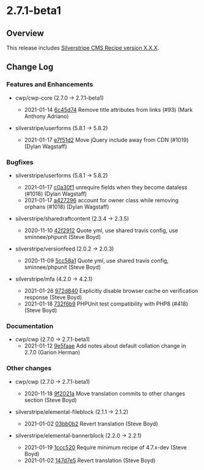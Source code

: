 # 2.7.1-beta1

## Overview

This release includes [Silverstripe CMS Recipe version X.X.X](#).


<!--- Changes below this line will be automatically regenerated -->

## Change Log


### Features and Enhancements


 * cwp/cwp-core (2.7.0 -&gt; 2.7.1-beta1)
    * 2021-01-14 [6c45d74](https://github.com/silverstripe/cwp-core/commit/6c45d74856ba85d784d412623d5d6ffaffddbfe3) Remove title attributes from links (#93) (Mark Anthony Adriano)

 * silverstripe/userforms (5.8.1 -&gt; 5.8.2)
    * 2021-01-17 [e7f51d2](https://github.com/silverstripe/silverstripe-userforms/commit/e7f51d227a37405ab057ba17a7590b84ce7b8e96) Move jQuery include away from CDN (#1019) (Dylan Wagstaff)

    
### Bugfixes


 * silverstripe/userforms (5.8.1 -&gt; 5.8.2)
    * 2021-01-17 [c0a30f1](https://github.com/silverstripe/silverstripe-userforms/commit/c0a30f1b6a3cb76c880b8879bf99b3fe8316e513) unrequire fields when they become dataless (#1016) (Dylan Wagstaff)
    * 2021-01-17 [a427296](https://github.com/silverstripe/silverstripe-userforms/commit/a42729679b602addd828c727e60cf4361cabc316) account for owner class while removing orphans (#1018) (Dylan Wagstaff)

 * silverstripe/sharedraftcontent (2.3.4 -&gt; 2.3.5)
    * 2020-11-10 [42f2912](https://github.com/silverstripe/silverstripe-sharedraftcontent/commit/42f2912809a55b3de8498a61493028ea85274754) Quote yml, use shared travis config, use sminnee/phpunit (Steve Boyd)

 * silverstripe/versionfeed (2.0.2 -&gt; 2.0.3)
    * 2020-11-09 [5cc58a1](https://github.com/silverstripe/silverstripe-versionfeed/commit/5cc58a1269f3c427d97ae3ea9e91765f24e4d7ef) Quote yml, use shared travis config, sminnee/phpunit (Steve Boyd)

 * silverstripe/mfa (4.2.0 -&gt; 4.2.1)
    * 2021-01-26 [972d840](https://github.com/silverstripe/silverstripe-mfa/commit/972d84053e78fc933a69394488fec595ed2a9ec4) Explicitly disable browser cache on verification response (Steve Boyd)
    * 2021-01-18 [732f6b9](https://github.com/silverstripe/silverstripe-mfa/commit/732f6b98fe6b22c723476a10058fd55243936f9f) PHPUnit test compatibility with PHP8 (#418) (Steve Boyd)

    
### Documentation


 * cwp/cwp (2.7.0 -&gt; 2.7.1-beta1)
    * 2021-01-12 [9e5faae](https://github.com/silverstripe/cwp/commit/9e5faaef039df8dd79514ca78cbfa9cfd202a7b2) Add notes about default collation change in 2.7.0 (Garion Herman)

    
### Other changes


 * cwp/cwp (2.7.0 -&gt; 2.7.1-beta1)
    * 2020-11-18 [9f2021a](https://github.com/silverstripe/cwp/commit/9f2021aa5da8b0876ad009e293532b2c3135d421) Move translation commits to other changes section (Steve Boyd)

 * silverstripe/elemental-fileblock (2.1.1 -&gt; 2.1.2)
    * 2021-01-02 [03bb0b2](https://github.com/silverstripe/silverstripe-elemental-fileblock/commit/03bb0b2fd0f69dd77d5341c996b26040272c6d89) Revert translation (Steve Boyd)

 * silverstripe/elemental-bannerblock (2.2.0 -&gt; 2.2.1)
    * 2021-01-19 [1ccc520](https://github.com/silverstripe/silverstripe-elemental-bannerblock/commit/1ccc520796356ae15ed12748f0bb638c97910ad3) Require minimum recipe of 4.7.x-dev (Steve Boyd)
    * 2021-01-02 [147d7e5](https://github.com/silverstripe/silverstripe-elemental-bannerblock/commit/147d7e5d80ec3c44bfc079e60f7288d76e1e1491) Revert translation (Steve Boyd)

    

<!--- Changes above this line will be automatically regenerated -->
